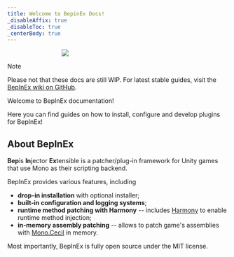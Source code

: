 ```yaml
---
title: Welcome to BepinEx Docs!
_disableAffix: true
_disableToc: true
_centerBody: true
---
```


<div style="width: 256px; margin: auto;">
    <img src="https://avatars2.githubusercontent.com/u/39589027?s=256"/>
</div>

> [!NOTE]  
> Please not that these docs are still WIP. For latest stable guides, visit the [BepInEx wiki on GitHub](https://github.com/BepInEx/BepInEx/wiki).

Welcome to BepInEx documentation!

Here you can find guides on how to install, configure and develop plugins for BepInEx!

## About BepInEx

**Bep**is **In**jector **Ex**tensible is a patcher/plug-in framework for Unity games that use Mono as their scripting backend.

BepInEx provides various features, including

* **drop-in installation** with optional installer;
* **built-in configuration and logging systems**; 
* **runtime method patching with Harmony** -- includes [Harmony](https://github.com/pardeike/Harmony) to enable runtime method injection;
* **in-memory assembly patching** -- allows to patch game's assemblies with [Mono.Cecil](https://github.com/jbevain/cecil) in memory.

Most importantly, BepInEx is fully open source under the MIT license.
